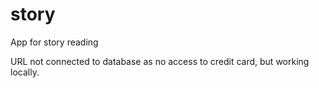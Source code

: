 # story
App for story reading

URL not connected to database as no access to credit card, but working locally.
